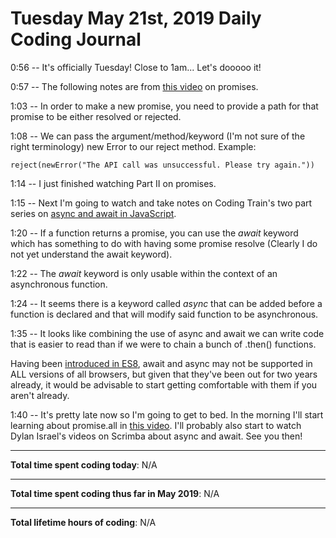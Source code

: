 # Tuesday May 21st, 2019 Daily Coding Journal

0:56 -- It's officially Tuesday! Close to 1am... Let's dooooo it!

0:57 -- The following notes are from [this video](https://www.youtube.com/watch?v=AwyoVjVXnLk) on promises.

1:03 -- In order to make a new promise, you need to provide a path for that promise to be either resolved or rejected.

1:08 -- We can pass the argument/method/keyword (I'm not sure of the right terminology) new Error to our reject method. Example:
```
reject(newError("The API call was unsuccessful. Please try again."))
```

1:14 -- I just finished watching Part II on promises. 

1:15 -- Next I'm going to watch and take notes on Coding Train's two part series on [async and await in JavaScript](https://www.youtube.com/watch?v=XO77Fib9tSI).

1:20 -- If a function returns a promise, you can use the *await* keyword which has something to do with having some promise resolve (Clearly I do not yet understand the await keyword).

1:22 -- The *await* keyword is only usable within the context of an asynchronous function.

1:24 -- It seems there is a keyword called *async* that can be added before a function is declared and that will modify said function to be asynchronous.

1:35 -- It looks like combining the use of async and await we can write code that is easier to read than if we were to chain a bunch of .then() functions. 

Having been [introduced in ES8](https://hackernoon.com/es8-was-released-and-here-are-its-main-new-features-ee9c394adf66), await and async may not be supported in ALL versions of all browsers, but given that they've been out for two years already, it would be advisable to start getting comfortable with them if you aren't already.

1:40 -- It's pretty late now so I'm going to get to bed. In the morning I'll start learning about promise.all in [this video](https://www.youtube.com/watch?v=01RTj1MWec0). I'll probably also start to watch Dylan Israel's videos on Scrimba about async and await. See you then!
___
**Total time spent coding today**: N/A
___
**Total time spent coding thus far in May 2019**: N/A 
___
**Total lifetime hours of coding**: N/A